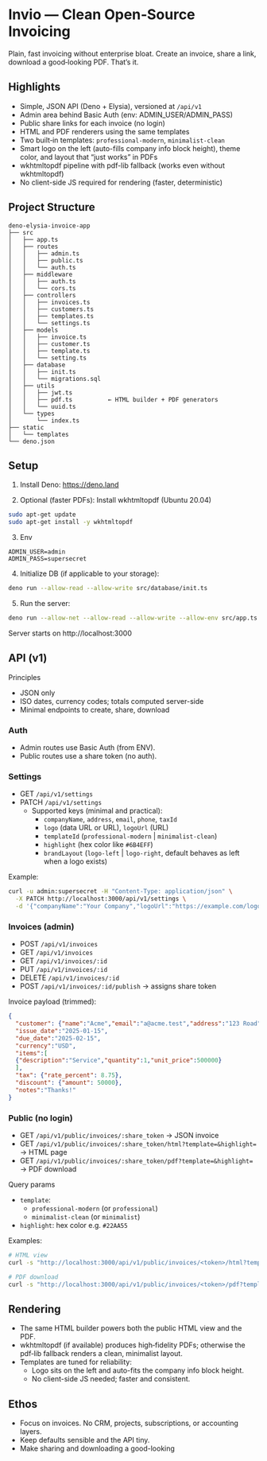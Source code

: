 # Invio — Clean Open‑Source Invoicing

Plain, fast invoicing without enterprise bloat. Create an invoice, share a link, download a good‑looking PDF. That’s it.

## Highlights

- Simple, JSON API (Deno + Elysia), versioned at `/api/v1`
- Admin area behind Basic Auth (env: ADMIN_USER/ADMIN_PASS)
- Public share links for each invoice (no login)
- HTML and PDF renderers using the same templates
- Two built‑in templates: `professional-modern`, `minimalist-clean`
- Smart logo on the left (auto-fills company info block height), theme color, and layout that “just works” in PDFs
- wkhtmltopdf pipeline with pdf-lib fallback (works even without wkhtmltopdf)
- No client-side JS required for rendering (faster, deterministic)

## Project Structure

```
deno-elysia-invoice-app
├── src
│   ├── app.ts
│   ├── routes
│   │   ├── admin.ts
│   │   ├── public.ts
│   │   └── auth.ts
│   ├── middleware
│   │   ├── auth.ts
│   │   └── cors.ts
│   ├── controllers
│   │   ├── invoices.ts
│   │   ├── customers.ts
│   │   ├── templates.ts
│   │   └── settings.ts
│   ├── models
│   │   ├── invoice.ts
│   │   ├── customer.ts
│   │   ├── template.ts
│   │   └── setting.ts
│   ├── database
│   │   ├── init.ts
│   │   └── migrations.sql
│   ├── utils
│   │   ├── jwt.ts
│   │   ├── pdf.ts          ← HTML builder + PDF generators
│   │   └── uuid.ts
│   └── types
│       └── index.ts
├── static
│   └── templates
└── deno.json
```

## Setup

1) Install Deno: https://deno.land

2) Optional (faster PDFs): Install wkhtmltopdf (Ubuntu 20.04)
```bash
sudo apt-get update
sudo apt-get install -y wkhtmltopdf
```

3) Env
```
ADMIN_USER=admin
ADMIN_PASS=supersecret
```

4) Initialize DB (if applicable to your storage):
```bash
deno run --allow-read --allow-write src/database/init.ts
```

5) Run the server:
```bash
deno run --allow-net --allow-read --allow-write --allow-env src/app.ts
```

Server starts on http://localhost:3000

## API (v1)

Principles
- JSON only
- ISO dates, currency codes; totals computed server-side
- Minimal endpoints to create, share, download

### Auth
- Admin routes use Basic Auth (from ENV).
- Public routes use a share token (no auth).

### Settings
- GET `/api/v1/settings`
- PATCH `/api/v1/settings`
  - Supported keys (minimal and practical):
    - `companyName`, `address`, `email`, `phone`, `taxId`
    - `logo` (data URL or URL), `logoUrl` (URL)
    - `templateId` (`professional-modern` | `minimalist-clean`)
    - `highlight` (hex color like `#6B4EFF`)
    - `brandLayout` (`logo-left` | `logo-right`, default behaves as left when a logo exists)

Example:
```bash
curl -u admin:supersecret -H "Content-Type: application/json" \
  -X PATCH http://localhost:3000/api/v1/settings \
  -d '{"companyName":"Your Company","logoUrl":"https://example.com/logo.png","brandLayout":"logo-left","templateId":"professional-modern","highlight":"#6B4EFF"}'
```

### Invoices (admin)
- POST `/api/v1/invoices`
- GET `/api/v1/invoices`
- GET `/api/v1/invoices/:id`
- PUT `/api/v1/invoices/:id`
- DELETE `/api/v1/invoices/:id`
- POST `/api/v1/invoices/:id/publish` → assigns share token

Invoice payload (trimmed):
```json
{
  "customer": {"name":"Acme","email":"a@acme.test","address":"123 Road"},
  "issue_date":"2025-01-15",
  "due_date":"2025-02-15",
  "currency":"USD",
  "items":[
  {"description":"Service","quantity":1,"unit_price":500000}
  ],
  "tax": {"rate_percent": 8.75},
  "discount": {"amount": 50000},
  "notes":"Thanks!"
}
```

### Public (no login)
- GET `/api/v1/public/invoices/:share_token` → JSON invoice
- GET `/api/v1/public/invoices/:share_token/html?template=&highlight=` → HTML page
- GET `/api/v1/public/invoices/:share_token/pdf?template=&highlight=` → PDF download

Query params
- `template`:
  - `professional-modern` (or `professional`)
  - `minimalist-clean` (or `minimalist`)
- `highlight`: hex color e.g. `#22AA55`

Examples:
```bash
# HTML view
curl -s "http://localhost:3000/api/v1/public/invoices/<token>/html?template=minimalist&highlight=%2322aa55" > invoice.html

# PDF download
curl -s "http://localhost:3000/api/v1/public/invoices/<token>/pdf?template=professional&highlight=%236B4EFF" -o invoice.pdf
```

## Rendering

- The same HTML builder powers both the public HTML view and the PDF.
- wkhtmltopdf (if available) produces high‑fidelity PDFs; otherwise the pdf‑lib fallback renders a clean, minimalist layout.
- Templates are tuned for reliability:
  - Logo sits on the left and auto-fits the company info block height.
  - No client-side JS needed; faster and consistent.

## Ethos

- Focus on invoices. No CRM, projects, subscriptions, or accounting layers.
- Keep defaults sensible and the API tiny.
- Make sharing and downloading a good-looking